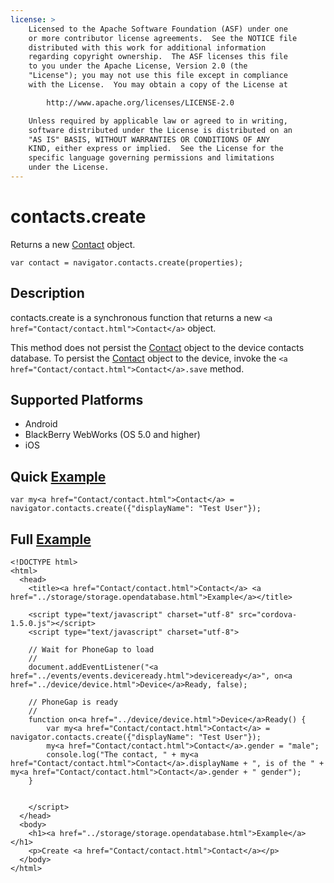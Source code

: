 ```yaml
---
license: >
    Licensed to the Apache Software Foundation (ASF) under one
    or more contributor license agreements.  See the NOTICE file
    distributed with this work for additional information
    regarding copyright ownership.  The ASF licenses this file
    to you under the Apache License, Version 2.0 (the
    "License"); you may not use this file except in compliance
    with the License.  You may obtain a copy of the License at

        http://www.apache.org/licenses/LICENSE-2.0

    Unless required by applicable law or agreed to in writing,
    software distributed under the License is distributed on an
    "AS IS" BASIS, WITHOUT WARRANTIES OR CONDITIONS OF ANY
    KIND, either express or implied.  See the License for the
    specific language governing permissions and limitations
    under the License.
---
```


contacts.create
===============

Returns a new <a href="Contact/contact.html">Contact</a> object.

    var contact = navigator.contacts.create(properties);

Description
-----------

contacts.create is a synchronous function that returns a new `<a href="Contact/contact.html">Contact</a>` object.

This method does not persist the <a href="Contact/contact.html">Contact</a> object to the device contacts database.  To persist the <a href="Contact/contact.html">Contact</a> object to the device, invoke the `<a href="Contact/contact.html">Contact</a>.save` method.

Supported Platforms
-------------------

- Android
- BlackBerry WebWorks (OS 5.0 and higher)
- iOS

Quick <a href="../storage/storage.opendatabase.html">Example</a>
-------------

    var my<a href="Contact/contact.html">Contact</a> = navigator.contacts.create({"displayName": "Test User"});

Full <a href="../storage/storage.opendatabase.html">Example</a>
------------

    <!DOCTYPE html>
    <html>
      <head>
        <title><a href="Contact/contact.html">Contact</a> <a href="../storage/storage.opendatabase.html">Example</a></title>

        <script type="text/javascript" charset="utf-8" src="cordova-1.5.0.js"></script>
        <script type="text/javascript" charset="utf-8">

        // Wait for PhoneGap to load
        //
        document.addEventListener("<a href="../events/events.deviceready.html">deviceready</a>", on<a href="../device/device.html">Device</a>Ready, false);

        // PhoneGap is ready
        //
        function on<a href="../device/device.html">Device</a>Ready() {
			var my<a href="Contact/contact.html">Contact</a> = navigator.contacts.create({"displayName": "Test User"});
			my<a href="Contact/contact.html">Contact</a>.gender = "male";
			console.log("The contact, " + my<a href="Contact/contact.html">Contact</a>.displayName + ", is of the " + my<a href="Contact/contact.html">Contact</a>.gender + " gender");
        }
    

        </script>
      </head>
      <body>
        <h1><a href="../storage/storage.opendatabase.html">Example</a></h1>
        <p>Create <a href="Contact/contact.html">Contact</a></p>
      </body>
    </html>
